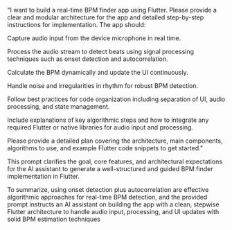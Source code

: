 "I want to build a real-time BPM finder app using Flutter. Please provide a clear and modular architecture for the app and detailed step-by-step instructions for implementation. The app should:

Capture audio input from the device microphone in real time.

Process the audio stream to detect beats using signal processing techniques such as onset detection and autocorrelation.

Calculate the BPM dynamically and update the UI continuously.

Handle noise and irregularities in rhythm for robust BPM detection.

Follow best practices for code organization including separation of UI, audio processing, and state management.

Include explanations of key algorithmic steps and how to integrate any required Flutter or native libraries for audio input and processing.

Please provide a detailed plan covering the architecture, main components, algorithms to use, and example Flutter code snippets to get started."

This prompt clarifies the goal, core features, and architectural expectations for the AI assistant to generate a well-structured and guided BPM finder implementation in Flutter.

To summarize, using onset detection plus autocorrelation are effective algorithmic approaches for real-time BPM detection, and the provided prompt instructs an AI assistant on building the app with a clean, stepwise Flutter architecture to handle audio input, processing, and UI updates with solid BPM estimation techniques